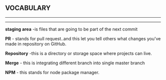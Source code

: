 ## VOCABULARY
---
---

**staging area** -is files that are going to be part of the next commit

**PR** - stands for pull request..and this let you tell others what changes you've made in repository on GitHub.

**Repository** -this is a directory or storage space where projects can live.

**Merge** - this is integrating different branch into single master branch

**NPM** - this stands for node package manager.

